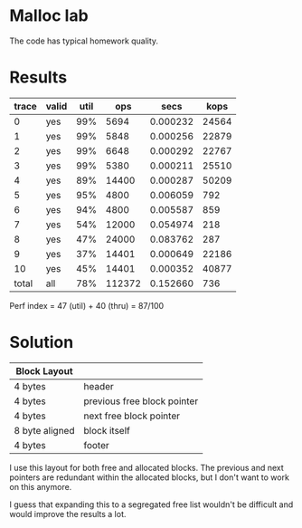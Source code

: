 # Malloc lab

The code has typical homework quality.

# Results

|trace|valid|util|ops|secs|kops|
|---|---|---|---|---|---|
|0|yes|99%| 5694|0.000232|24564|
|1|yes|99%| 5848|0.000256|22879|
|2|yes|99%| 6648|0.000292|22767|
|3|yes|99%| 5380|0.000211|25510|
|4|yes|89%|14400|0.000287|50209|
|5|yes|95%| 4800|0.006059|  792|
|6|yes|94%| 4800|0.005587|  859|
|7|yes|54%|12000|0.054974|  218|
|8|yes|47%|24000|0.083762|  287|
|9|yes|37%|14401|0.000649|22186|
|10|yes|45%|14401|0.000352|40877|
|total|all|78%|112372|0.152660|736|

Perf index = 47 (util) + 40 (thru) = 87/100

# Solution

|Block Layout||
|---|---|
|4 bytes|header|
|4 bytes|previous free block pointer|
|4 bytes|next free block pointer|
|8 byte aligned|block itself|
|4 bytes|footer|

I use this layout for both free and allocated blocks.
The previous and next pointers are redundant within the allocated blocks,
but I don't want to work on this anymore.

I guess that expanding this to a segregated free list wouldn't be difficult
and would improve the results a lot.
